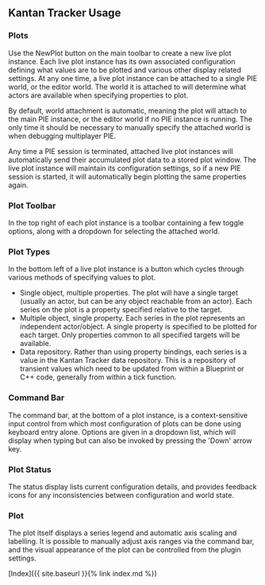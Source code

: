 ## Kantan Tracker Usage

### Plots
Use the NewPlot button on the main toolbar to create a new live plot instance. Each live plot instance has its own associated configuration defining what values are to be plotted and various other display related settings. At any one time, a live plot instance can be attached to a single PIE world, or the editor world. The world it is attached to will determine what actors are available when specifying properties to plot.

By default, world attachment is automatic, meaning the plot will attach to the main PIE instance, or the editor world if no PIE instance is running. The only time it should be necessary to manually specify the attached world is when debugging multiplayer PIE.

Any time a PIE session is terminated, attached live plot instances will automatically send their accumulated plot data to a stored plot window. The live plot instance will maintain its configuration settings, so if a new PIE session is started, it will automatically begin plotting the same properties again.

### Plot Toolbar
In the top right of each plot instance is a toolbar containing a few toggle options, along with a dropdown for selecting the attached world.

### Plot Types
In the bottom left of a live plot instance is a button which cycles through various methods of specifying values to plot.
- Single object, multiple properties.
The plot will have a single target (usually an actor, but can be any object reachable from an actor). Each series on the plot is a property specified relative to the target.
- Multiple object, single property.
Each series in the plot represents an independent actor/object. A single property is specified to be plotted for each target. Only properties common to all specified targets will be available.
- Data repository.
Rather than using property bindings, each series is a value in the Kantan Tracker data repository. This is a repository of transient values which need to be updated from within a Blueprint or C++ code, generally from within a tick function.

### Command Bar
The command bar, at the bottom of a plot instance, is a context-sensitive input control from which most configuration of plots can be done using keyboard entry alone. Options are given in a dropdown list, which will display when typing but can also be invoked by pressing the 'Down' arrow key.

### Plot Status
The status display lists current configuration details, and provides feedback icons for any inconsistencies between configuration and world state.

### Plot
The plot itself displays a series legend and automatic axis scaling and labelling. It is possible to manually adjust axis ranges via the command bar, and the visual appearance of the plot can be controlled from the plugin settings.

[Index]({{ site.baseurl }}{% link index.md %})
